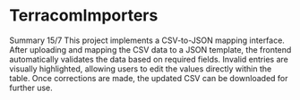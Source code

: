 # TerracomImporters

Summary 15/7
This project implements a CSV-to-JSON mapping interface. After uploading and mapping the CSV data to a JSON template, the frontend automatically validates the data based on required fields. Invalid entries are visually highlighted, allowing users to edit the values directly within the table. Once corrections are made, the updated CSV can be downloaded for further use.
